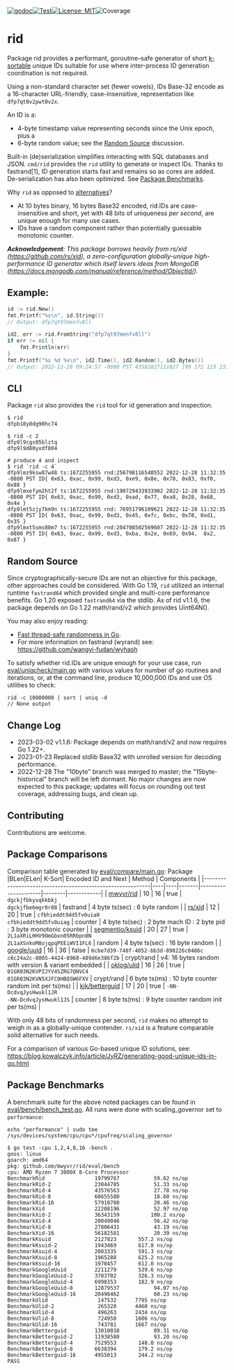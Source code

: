 [![godoc](http://img.shields.io/badge/godev-reference-blue.svg?style=flat)](https://pkg.go.dev/github.com/mwyvr/rid?tab=doc)[![Test](https://github.com/mwyvr/rid/actions/workflows/test.yaml/badge.svg)](https://github.com/mwyvr/rid/actions/workflows/test.yaml)[![License: MIT](https://img.shields.io/badge/License-MIT-yellow.svg)](https://opensource.org/licenses/MIT)![Coverage](https://img.shields.io/badge/coverage-92.6%25-brightgreen)

# rid

Package rid provides a performant, goroutine-safe generator of short
[k-sortable](https://en.wikipedia.org/wiki/K-sorted_sequence) unique IDs
suitable for use where inter-process ID generation coordination is not
required.

Using a non-standard character set (fewer vowels), IDs Base-32 encode as a
16-character URL-friendly, case-insensitive, representation like
`dfp7qt0v2pwt0v2x`.

An ID is a:

  - 4-byte timestamp value representing seconds since the Unix epoch, plus a
  - 6-byte random value; see the [Random Source](#random-source) discussion.

Built-in (de)serialization simplifies interacting with SQL databases and JSON.
`cmd/rid` provides the `rid` utility to generate or inspect IDs. Thanks to
fastrand[1], ID generation starts fast and remains so as cores are added.
De-serialization has also been optimized. See [Package
Benchmarks](#package-benchmarks).

Why `rid` as opposed to [alternatives](#package-comparisons)?

  - At 10 bytes binary, 16 bytes Base32 encoded, rid.IDs are case-insensitive
    and short, yet with 48 bits of uniqueness *per second*, are unique
    enough for many use cases.
  - IDs have a random component rather than potentially guessable
    monotonic counter.

_**Acknowledgement**: This package borrows heavily from rs/xid
(https://github.com/rs/xid), a zero-configuration globally-unique
high-performance ID generator which itself levers ideas from MongoDB
(https://docs.mongodb.com/manual/reference/method/ObjectId/)._

## Example:

```go
id := rid.New()
fmt.Printf("%s\n", id.String())
// Output: dfp7qt97menfv8ll

id2, err := rid.FromString("dfp7qt97menfv8ll")
if err != nil {
	fmt.Println(err)
}
fmt.Printf("%s %d %v\n", id2.Time(), id2.Random(), id2.Bytes())
// Output: 2022-12-28 09:24:57 -0800 PST 43582827111027 [99 172 123 233 39 163 106 237 162 115]
```

## CLI

Package `rid` also provides the `rid` tool for id generation and inspection. 

    $ rid 
	dfpb18y8dg90hc74

 	$ rid -c 2
	dfp9l9cgs05blztq
	dfp9l9d80yxdf804

    # produce 4 and inspect
	$ rid `rid -c 4`
	dfp9lmz9ksw87w48 ts:1672255955 rnd:256798116540552 2022-12-28 11:32:35 -0800 PST ID{ 0x63, 0xac, 0x99, 0xd3, 0xe9, 0x8e, 0x78, 0x83, 0xf0, 0x88 }
	dfp9lmxefym2ht2f ts:1672255955 rnd:190729433933902 2022-12-28 11:32:35 -0800 PST ID{ 0x63, 0xac, 0x99, 0xd3, 0xad, 0x77, 0xa8, 0x28, 0x68, 0x4e }
	dfp9lmt5zjy7km9n ts:1672255955 rnd: 76951796109621 2022-12-28 11:32:35 -0800 PST ID{ 0x63, 0xac, 0x99, 0xd3, 0x45, 0xfc, 0xbc, 0x78, 0xd1, 0x35 }
	dfp9lmxt5sms80m7 ts:1672255955 rnd:204708502569607 2022-12-28 11:32:35 -0800 PST ID{ 0x63, 0xac, 0x99, 0xd3, 0xba, 0x2e, 0x69, 0x94,  0x2, 0x87 }

## Random Source

Since cryptographically-secure IDs are not an objective for this package, other
approaches could be considered. With Go 1.19, `rid` utilized an internal runtime
`fastrand64` which provided single and multi-core performance benefits. Go
1.20 exposed `fastrand64` via the stdlib. As of rid v1.1.6, the package depends
on  Go 1.22 math/rand/v2 which provides Uint64N().

You may also enjoy reading:

- [Fast thread-safe randomness in Go](https://qqq.ninja/blog/post/fast-threadsafe-randomness-in-go/).
- For more information on fastrand (wyrand) see: https://github.com/wangyi-fudan/wyhash
 
To satisfy whether rid.IDs are unique enough for your use case, run
[eval/uniqcheck/main.go](eval/uniqcheck/main.go) with various values for number
of go routines and iterations, or, at the command line, produce 10,000,000 IDs
and use OS utilities to check:

    rid -c 10000000 | sort | uniq -d
    // None output

## Change Log

- 2023-03-02 v1.1.6: Package depends on math/rand/v2 and now requires Go 1.22+.
- 2023-01-23 Replaced stdlib Base32 with unrolled version for decoding performance.
- 2022-12-28 The "10byte" branch was merged to master; the "15byte-historical"
  branch will be left dormant. No major changes are now expected to this
  package; updates will focus on rounding out test coverage, addressing bugs,
  and clean up.

## Contributing

Contributions are welcome.

## Package Comparisons

Comparison table generated by [eval/compare/main.go](eval/compare/main.go):
 Package                                                   |BLen|ELen| K-Sort| Encoded ID and Next | Method | Components |
|-----------------------------------------------------------|----|----|-------|---------------------|--------|------------|
| [mwyvr/rid](https://github.com/mwyvr/rid) | 10 | 16 |  true | `dgckjfbkyxqkkbkj`<br>`dgckjfbe6mgr0r08` | fastrand | 4 byte ts(sec) : 6 byte random |
| [rs/xid](https://github.com/rs/xid)                       | 12 | 20 |  true | `cfbhieddt9dd5fv0uia0`<br>`cfbhieddt9dd5fv0uiag` | counter | 4 byte ts(sec) : 2 byte mach ID : 2 byte pid : 3 byte monotonic counter |
| [segmentio/ksuid](https://github.com/segmentio/ksuid)     | 20 | 27 |  true | `2L1aXRiLHHV9OmGbxn05RRbpn0N`<br>`2L1aXSnkoM8ojqpqPEEiWVI1FL6` | random | 4 byte ts(sec) : 16 byte random |
| [google/uuid](https://github.com/google/uuid)             | 16 | 36 | false | `6cbe7d39-748f-4052-bb3d-898226c0486c`<br>`c6c24a2c-8005-4424-8960-489d6e386f2b` | crypt/rand | v4: 16 bytes random with version & variant embedded |
| [oklog/ulid](https://github.com/oklog/ulid)               | 16 | 26 |  true | `01GR03N2KVPZJYV4SZRG7QNVC4`<br>`01GR03N2KVN5XJFC0HBQSW6FXV` | crypt/rand | 6 byte ts(ms) : 10 byte counter random init per ts(ms) |
| [kjk/betterguid](https://github.com/kjk/betterguid)       | 17 | 20 |  true | `-NN-DcdvqJysHwukl1JR`<br>`-NN-DcdvqJysHwukl1JS` | counter | 8 byte ts(ms) : 9 byte counter random init per ts(ms) |

With only 48 bits of randomness per second, `rid` makes no attempt to
weigh in as a globally-unique contender. `rs/xid` is a feature comparable solid alternative for such needs.

For a comparison of various Go-based unique ID solutions, see:
https://blog.kowalczyk.info/article/JyRZ/generating-good-unique-ids-in-go.html

## Package Benchmarks

A benchmark suite for the above noted packages can be found in
[eval/bench/bench_test.go](eval/bench/bench_test.go). All runs were done with scaling_governor set to `performance`:

    echo "performance" | sudo tee /sys/devices/system/cpu/cpu*/cpufreq/scaling_governor

```
$ go test -cpu 1,2,4,8,16 -bench .
goos: linux
goarch: amd64
pkg: github.com/mwyvr/rid/eval/bench
cpu: AMD Ryzen 7 3800X 8-Core Processor             
BenchmarkRid              	19799767	       59.62 ns/op
BenchmarkRid-2            	23044785	       51.33 ns/op
BenchmarkRid-4            	43576563	       27.78 ns/op
BenchmarkRid-8            	60655580	       18.60 ns/op
BenchmarkRid-16           	57910780	       20.46 ns/op
BenchmarkXid              	22208196	       52.97 ns/op
BenchmarkXid-2            	36343159	      100.2 ns/op
BenchmarkXid-4            	20049046	       56.42 ns/op
BenchmarkXid-8            	27806431	       43.19 ns/op
BenchmarkXid-16           	56182581	       20.39 ns/op
BenchmarkKsuid            	2127823	      557.2 ns/op
BenchmarkKsuid-2          	1943469	      617.8 ns/op
BenchmarkKsuid-4          	2003335	      591.3 ns/op
BenchmarkKsuid-8          	1965288	      625.2 ns/op
BenchmarkKsuid-16         	1970457	      612.0 ns/op
BenchmarkGoogleUuid       	2211279	      539.6 ns/op
BenchmarkGoogleUuid-2     	3703702	      326.3 ns/op
BenchmarkGoogleUuid-4     	6998353	      182.9 ns/op
BenchmarkGoogleUuid-8     	12879537	       94.07 ns/op
BenchmarkGoogleUuid-16    	20498462	       60.23 ns/op
BenchmarkUlid             	 147532	     7795 ns/op
BenchmarkUlid-2           	 265328	     4460 ns/op
BenchmarkUlid-4           	 496263	     2434 ns/op
BenchmarkUlid-8           	 724950	     1606 ns/op
BenchmarkUlid-16          	 743781	     1667 ns/op
BenchmarkBetterguid       	13010038	       89.31 ns/op
BenchmarkBetterguid-2     	11938580	       93.20 ns/op
BenchmarkBetterguid-4     	7529553	      148.0 ns/op
BenchmarkBetterguid-8     	6638394	      179.2 ns/op
BenchmarkBetterguid-16    	4955013	      244.2 ns/op
PASS
```
